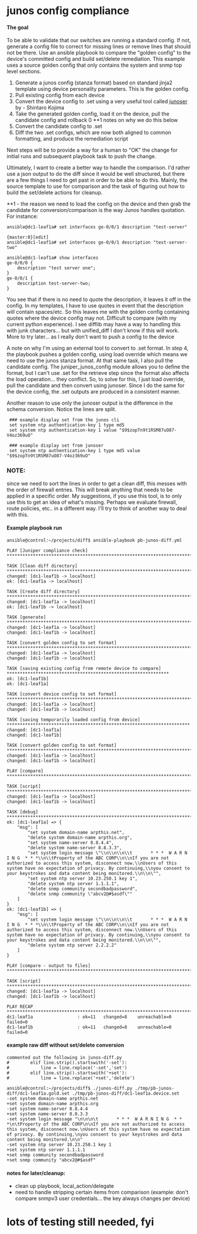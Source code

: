 # junos config compliance

#### The goal

To be able to validate that our switches are running a standard config. If not, generate a config file to correct for missing lines or remove lines that should not be there. Use an ansible playbook to compare the "golden config" to the device's committed config and build set/delete remediation. This example uses a source golden config that only contains the system and snmp top level sections.

1. Generate a junos config (stanza format) based on standard jinja2 template using device personality parameters. This is the golden config.
2. Pull existing config from each device
3. Convert the device config to .set using a very useful tool called [junoser](https://github.com/codeout/junoser) by - Shintaro Kojima
4. Take the generated golden config, load it on the device, pull the candidate config and rollback 0    **1 notes on why we do this below
5. Convert the candidate config to .set
6. Diff the two .set configs, which are now both aligned to common formatting, and produce the remediation script

Next steps will be to provide a way for a human to "OK" the change for initial runs and subsequent playbook task to push the change.

Ultimately, I want to create a better way to handle the comparison. I'd rather use a json output to do the diff since it would be well structured, but there are a few things I need to get past in order to be able to do this. Mainly, the source template to use for comparison and the task of figuring out how to build the set/delete actions for cleanup.


**1 - the reason we need to load the config on the device and then grab the candidate for conversion/comparison is the way Junos handles quotation. For instance:

```
ansible@dc1-leaf1a# set interfaces ge-0/0/1 description "test-server"

{master:0}[edit]
ansible@dc1-leaf1a# set interfaces ge-0/0/1 description "test-server-two"

ansible@dc1-leaf1a# show interfaces
ge-0/0/0 {
    description "test server one";
}
ge-0/0/1 {
    description test-server-two;
}
```

You see that if there is no need to quote the description, it leaves it off in the config. In my templates, I have to use quotes in event that the description will contain spaces/etc. So this leaves me with the golden config containing quotes where the device config may not. Difficult to compare (with my current python experience). I see difflib may have a way to handling this with junk characters... but with unified_diff I don't know if this will work. More to try later... as I really don't want to push a config to the device

A note on why I'm using an external tool to convert to .set format. In step 4, the playbook pushes a golden config, using load override which means we need to use the junos stanza format. At that same task, I also pull the candidate config. The juniper_junos_config module allows you to define the format, but I can't use .set for the retrieve step since the format also affects the load operation... they conflict.  So, to solve for this, I just load override, pull the candidate and then convert using junoser. Since I do the same for the device config, the .set outputs are produced in a consistent manner.

Another reason to use only the junoser output is the difference in the schema conversion. Notice the lines are split.
```
 ### example display set from the junos cli
 set system ntp authentication-key 1 type md5
 set system ntp authentication-key 1 value "$9$zopTn9t1RSM87uO87-V4oz369uO"

 ### example display set from junoser
 set system ntp authentication-key 1 type md5 value "$9$zopTn9t1RSM87uO87-V4oz369uO"

```
### NOTE: 
since we need to sort the lines in order to get a clean diff, this messes with the order of firewall entries. This will break anything that needs to be applied in a specific order. My suggestions, if you use this tool, is to only use this to get an idea of what's missing. Perhaps we evaluate firewall, route policies, etc.. in a different way. I'll try to think of another way to deal with this.

#### Example playbook run
```
ansible@control:~/projects/diff$ ansible-playbook pb-junos-diff.yml

PLAY [Juniper compliance check] ******************************************************************************************

TASK [Clean diff directory] **********************************************************************************************
changed: [dc1-leaf1b -> localhost]
ok: [dc1-leaf1a -> localhost]

TASK [Create diff directory] *********************************************************************************************
changed: [dc1-leaf1a -> localhost]
ok: [dc1-leaf1b -> localhost]

TASK [generate] **********************************************************************************************************
changed: [dc1-leaf1a -> localhost]
changed: [dc1-leaf1b -> localhost]

TASK [convert golden config to set format] *******************************************************************************
changed: [dc1-leaf1a -> localhost]
changed: [dc1-leaf1b -> localhost]

TASK [saving existing config from remote device to compare] **************************************************************
ok: [dc1-leaf1b]
ok: [dc1-leaf1a]

TASK [convert device config to set format] *******************************************************************************
changed: [dc1-leaf1a -> localhost]
changed: [dc1-leaf1b -> localhost]

TASK [saving temporarily loaded config from device] **********************************************************************
changed: [dc1-leaf1a]
changed: [dc1-leaf1b]

TASK [convert golden config to set format] *******************************************************************************
changed: [dc1-leaf1a -> localhost]
changed: [dc1-leaf1b -> localhost]

PLAY [compare] ***********************************************************************************************************

TASK [script] ************************************************************************************************************
changed: [dc1-leaf1a -> localhost]
changed: [dc1-leaf1b -> localhost]

TASK [debug] *************************************************************************************************************
ok: [dc1-leaf1a] => {
    "msg": [
        "set system domain-name arpthis.net",
        "delete system domain-name arpthis.org",
        "set system name-server 8.8.4.4",
        "delete system name-server 8.8.3.3",
        "set system login message \"\\n\\n\\n\\t       * * *  W A R N I N G  * * *\\n\\tProperty of the ABC CORP\\n\\nIf you are not authorized to access this system, disconnect now.\\nUsers of this system have no expectation of privacy. By continuing,\\nyou consent to your keystrokes and data content being monitored.\\n\\n\"",
        "set system ntp server 10.23.250.1 key 1",
        "delete system ntp server 1.1.1.1",
        "delete snmp community secondbadpassword",
        "delete snmp community \"abcv2@#$asdf\""
    ]
}
ok: [dc1-leaf1b] => {
    "msg": [
        "set system login message \"\\n\\n\\n\\t       * * *  W A R N I N G  * * *\\n\\tProperty of the ABC CORP\\n\\nIf you are not authorized to access this system, disconnect now.\\nUsers of this system have no expectation of privacy. By continuing,\\nyou consent to your keystrokes and data content being monitored.\\n\\n\"",
        "delete system ntp server 2.2.2.2"
    ]
}

PLAY [compare - output to files] *****************************************************************************************

TASK [script] ************************************************************************************************************
changed: [dc1-leaf1a -> localhost]
changed: [dc1-leaf1b -> localhost]

PLAY RECAP ***************************************************************************************************************
dc1-leaf1a                 : ok=11   changed=8    unreachable=0    failed=0
dc1-leaf1b                 : ok=11   changed=8    unreachable=0    failed=0
```

#### example raw diff without set/delete conversion
```
commented out the following in junos-diff.py
#        elif line.strip().startswith('-set'):
#            line = line.replace('-set','set')
#        elif line.strip().startswith('+set'):
#            line = line.replace('+set','delete')
```
```
ansible@control:~/projects/diff$ ./junos-diff.py ./tmp/pb-junos-diff/dc1-leaf1a.gold.set ./tmp/pb-junos-diff/dc1-leaf1a.device.set
-set system domain-name arpthis.net
+set system domain-name arpthis.org
-set system name-server 8.8.4.4
+set system name-server 8.8.3.3
-set system login message "\n\n\n\t       * * *  W A R N I N G  * * *\n\tProperty of the ABC CORP\n\nIf you are not authorized to access this system, disconnect now.\nUsers of this system have no expectation of privacy. By continuing,\nyou consent to your keystrokes and data content being monitored.\n\n"
-set system ntp server 10.23.250.1 key 1
+set system ntp server 1.1.1.1
+set snmp community secondbadpassword
+set snmp community "abcv2@#$asdf"
```

#### notes for later/cleanup:
* clean up playbook, local_action/delegate
* need to handle stripping certain items from comparison (example: don't compare snmpv3 user credentials... the key always changes per device)

# lots of testing still needed, fyi
